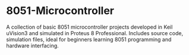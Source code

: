 # 8051-Microcontroller
A collection of basic 8051 microcontroller projects developed in Keil uVision3 and simulated in Proteus 8 Professional. Includes source code, simulation files, ideal for beginners learning 8051 programming and hardware interfacing.
